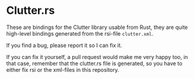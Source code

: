 # Clutter.rs #

These are bindings for the Clutter library usable from Rust, they are quite high-level bindings generated from the rsi-file `clutter.xml`.

If you find a bug, please report it so I can fix it.

If you can fix it yourself, a pull request would make me very happy too, in that case, remember that the clutter.rs file is generated, so you have to either fix rsi or the xml-files in this repository.